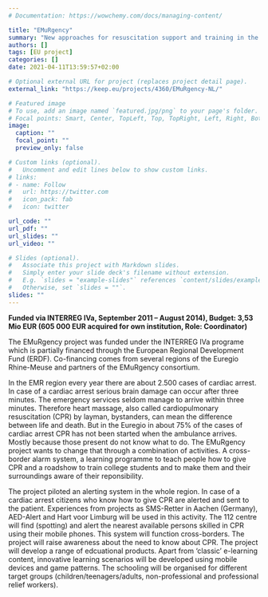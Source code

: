 ```yaml
---
# Documentation: https://wowchemy.com/docs/managing-content/

title: "EMuRgency"
summary: "New approaches for resuscitation support and training in the Euregio Meuse-Rhine"
authors: []
tags: [EU project]
categories: []
date: 2021-04-11T13:59:57+02:00

# Optional external URL for project (replaces project detail page).
external_link: "https://keep.eu/projects/4360/EMuRgency-NL/"

# Featured image
# To use, add an image named `featured.jpg/png` to your page's folder.
# Focal points: Smart, Center, TopLeft, Top, TopRight, Left, Right, BottomLeft, Bottom, BottomRight.
image:
  caption: ""
  focal_point: ""
  preview_only: false

# Custom links (optional).
#   Uncomment and edit lines below to show custom links.
# links:
# - name: Follow
#   url: https://twitter.com
#   icon_pack: fab
#   icon: twitter

url_code: ""
url_pdf: ""
url_slides: ""
url_video: ""

# Slides (optional).
#   Associate this project with Markdown slides.
#   Simply enter your slide deck's filename without extension.
#   E.g. `slides = "example-slides"` references `content/slides/example-slides.md`.
#   Otherwise, set `slides = ""`.
slides: ""
---
```

**Funded via INTERREG IVa, September 2011 – August 2014), Budget: 3,53 Mio EUR (605 000 EUR acquired for own institution, Role: Coordinator)**

The EMuRgency project was funded under the INTERREG IVa programe which is partially financed through the European Regional Development Fund (ERDF). Co-financing comes from several regions of the Euregio Rhine-Meuse and partners of the EMuRgency consortium.

In the EMR region every year there are about 2.500 cases of cardiac arrest. In case of a cardiac arrest serious brain damage can occur after three minutes. The emergency services seldom manage to arrive within three minutes. Therefore heart massage, also called cardiopulmonary resuscitation (CPR) by layman, bystanders, can mean the difference between life and death. But in the Euregio in about 75% of the cases of cardiac arrest CPR has not been started when the ambulance arrives. Mostly because those present do not know what to do. The EMuRgency project wants to change that through a combination of activities. A cross-border alarm system, a learning programme to teach people how to give CPR and a roadshow to train college students and to make them and their surroundings aware of their reponsibility.

The project piloted an alerting system in the whole region. In case of a cardiac arrest citizens who know how to give CPR are alerted and sent to the patient. Experiences from projects as SMS-Retter in Aachen (Germany), AED-Alert and Hart voor Limburg will be used in this activity. The 112 centre will find (spotting) and alert the nearest available persons skilled in CPR using their mobile phones. This system will function cross-borders. The project will raise awareness about the need to know about CPR. The project will develop a range of edcuational products. Apart from ‘classic’ e-learning content, innovative learning scenarios will be developed using mobile devices and game patterns. The schooling will be organised for different target groups (children/teenagers/adults, non-professional and professional relief workers).
